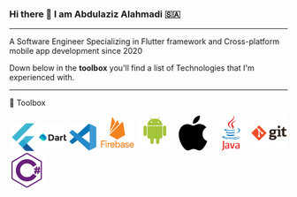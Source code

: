 ### Hi there 👋 I am Abdulaziz Alahmadi 🇸🇦
---
A Software Engineer Specializing in Flutter framework and Cross-platform mobile app development since 2020

Down below in the **toolbox** you'll find a list of Technologies that I'm experienced with.

---
🧰 Toolbox

<img src="https://github.com/devicons/devicon/blob/master/icons/flutter/flutter-original.svg" alt="Flutter logo" width="50" height="50"/> <img src="https://github.com/devicons/devicon/blob/master/icons/dart/dart-original-wordmark.svg" alt="Dart logo" width="50" height="50"/> <img src="https://github.com/devicons/devicon/blob/master/icons/vscode/vscode-original.svg" alt="VSCode logo" width="50" height="50"/> <img src="https://github.com/devicons/devicon/blob/master/icons/firebase/firebase-plain-wordmark.svg" alt="Firebase logo" width="65" height="65"/> <img src="https://github.com/devicons/devicon/blob/master/icons/android/android-original-wordmark.svg" alt="Andorid logo" width="65" height="65"/> <img src="https://github.com/devicons/devicon/blob/master/icons/apple/apple-original.svg" alt="Apple logo" width="65" height="65"/> <img src="https://github.com/devicons/devicon/blob/master/icons/java/java-original-wordmark.svg" alt="Java logo" width="65" height="65"/> <img src="https://github.com/devicons/devicon/blob/master/icons/git/git-original-wordmark.svg" alt="Git logo" width="65" height="65"/> <img src="https://github.com/devicons/devicon/blob/master/icons/csharp/csharp-line.svg" alt="C# logo" width="65" height="65"/> 
<!--
**a7madi/a7madi** is a ✨ _special_ ✨ repository because its `README.md` (this file) appears on your GitHub profile.

Here are some ideas to get you started:

- 🔭 I’m currently working on ...
- 🌱 I’m currently learning ...
- 👯 I’m looking to collaborate on ...
- 🤔 I’m looking for help with ...
- 💬 Ask me about ...
- 📫 How to reach me: ...
- 😄 Pronouns: ...
- ⚡ Fun fact: ...
-->
